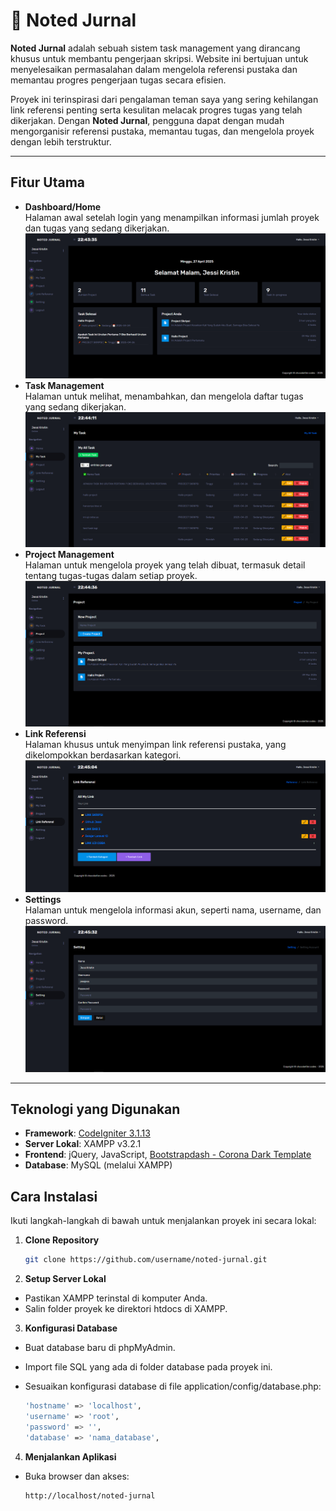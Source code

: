 # 📝 Noted Jurnal

**Noted Jurnal** adalah sebuah sistem task management yang dirancang khusus untuk membantu pengerjaan skripsi. Website ini bertujuan untuk menyelesaikan permasalahan dalam mengelola referensi pustaka dan memantau progres pengerjaan tugas secara efisien.

Proyek ini terinspirasi dari pengalaman teman saya yang sering kehilangan link referensi penting serta kesulitan melacak progres tugas yang telah dikerjakan. Dengan **Noted Jurnal**, pengguna dapat dengan mudah mengorganisir referensi pustaka, memantau tugas, dan mengelola proyek dengan lebih terstruktur.

---

## **Fitur Utama**

- **Dashboard/Home**  
  Halaman awal setelah login yang menampilkan informasi jumlah proyek dan tugas yang sedang dikerjakan.
  ![Home](images/home.png)
- **Task Management**  
  Halaman untuk melihat, menambahkan, dan mengelola daftar tugas yang sedang dikerjakan.
  ![Task](images/task.png)
- **Project Management**  
  Halaman untuk mengelola proyek yang telah dibuat, termasuk detail tentang tugas-tugas dalam setiap proyek.
  ![Project](images/project.png)
- **Link Referensi**  
  Halaman khusus untuk menyimpan link referensi pustaka, yang dikelompokkan berdasarkan kategori.
  ![Link](images/link.png)
- **Settings**  
  Halaman untuk mengelola informasi akun, seperti nama, username, dan password.
  ![Setting](images/setting.png)

---

## **Teknologi yang Digunakan**

- **Framework**: [CodeIgniter 3.1.13](https://codeigniter.com/)
- **Server Lokal**: XAMPP v3.2.1
- **Frontend**: jQuery, JavaScript, [Bootstrapdash - Corona Dark Template](https://www.bootstrapdash.com/)
- **Database**: MySQL (melalui XAMPP)

## **Cara Instalasi**

Ikuti langkah-langkah di bawah untuk menjalankan proyek ini secara lokal:

1. **Clone Repository**
   ```bash
   git clone https://github.com/username/noted-jurnal.git
   ```
2. **Setup Server Lokal**

- Pastikan XAMPP terinstal di komputer Anda.
- Salin folder proyek ke direktori htdocs di XAMPP.

3. **Konfigurasi Database**

- Buat database baru di phpMyAdmin.
- Import file SQL yang ada di folder database pada proyek ini.
- Sesuaikan konfigurasi database di file application/config/database.php:

  ```bash
  'hostname' => 'localhost',
  'username' => 'root',
  'password' => '',
  'database' => 'nama_database',
  ```

4. **Menjalankan Aplikasi**

- Buka browser dan akses:
  ```bash
  http://localhost/noted-jurnal
  ```
